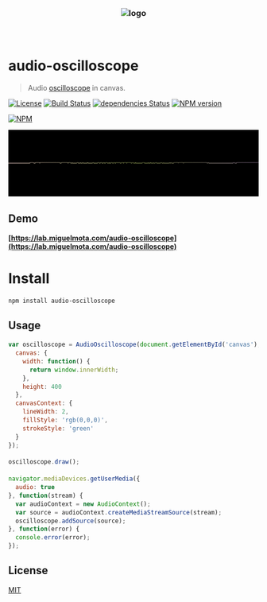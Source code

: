 <h3 align="center">
  <br />
  <img src="https://user-images.githubusercontent.com/168240/51434480-04fc1b80-1c16-11e9-811b-b4d1db1b08d3.png" alt="logo" width="700" />
  <br />
  <br />
  <br />
</h3>

# audio-oscilloscope

> Audio [oscilloscope](http://en.wikipedia.org/wiki/Oscilloscope) in canvas.

[![License](http://img.shields.io/badge/license-MIT-blue.svg)](https://raw.githubusercontent.com/miguelmota/audio-oscilloscope/master/LICENSE) [![Build Status](https://travis-ci.org/miguelmota/audio-oscilloscope.svg?branch=master)](https://travis-ci.org/miguelmota/audio-oscilloscope) [![dependencies Status](https://david-dm.org/miguelmota/audio-oscilloscope/status.svg)](https://david-dm.org/miguelmota/audio-oscilloscope) [![NPM version](https://badge.fury.io/js/audio-oscilloscope.svg)](http://badge.fury.io/js/audio-oscilloscope)

[![NPM](https://nodei.co/npm/audio-oscilloscope.png)](https://nodei.co/npm/audio-oscilloscope)

<img src="https://raw.githubusercontent.com/miguelmota/audio-oscilloscope/master/screenshot.gif" width="600" />

## Demo

**[https://lab.miguelmota.com/audio-oscilloscope](https://lab.miguelmota.com/audio-oscilloscope)**

# Install

```bash
npm install audio-oscilloscope
```

## Usage

```javascript
var oscilloscope = AudioOscilloscope(document.getElementById('canvas'), {
  canvas: {
    width: function() {
      return window.innerWidth;
    },
    height: 400
  },
  canvasContext: {
    lineWidth: 2,
    fillStyle: 'rgb(0,0,0)',
    strokeStyle: 'green'
  }
});

oscilloscope.draw();

navigator.mediaDevices.getUserMedia({
  audio: true
}, function(stream) {
  var audioContext = new AudioContext();
  var source = audioContext.createMediaStreamSource(stream);
  oscilloscope.addSource(source);
}, function(error) {
  console.error(error);
});
```

## License

[MIT](LICENSE)
